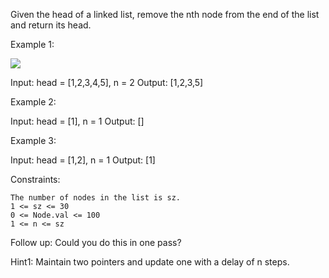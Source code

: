 Given the head of a linked list, remove the nth node from the end of the list and return its head.

 

Example 1:

![](https://assets.leetcode.com/uploads/2020/10/03/remove_ex1.jpg)

Input: head = [1,2,3,4,5], n = 2
Output: [1,2,3,5]

Example 2:

Input: head = [1], n = 1
Output: []

Example 3:

Input: head = [1,2], n = 1
Output: [1]

 

Constraints:

    The number of nodes in the list is sz.
    1 <= sz <= 30
    0 <= Node.val <= 100
    1 <= n <= sz

 

Follow up: Could you do this in one pass?

Hint1:
Maintain two pointers and update one with a delay of n steps.
